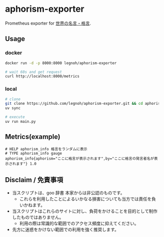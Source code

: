 aphorism-exporter
===

Prometheus exporter for [世界の名言・格言](https://dictionary.goo.ne.jp/quote/).

## Usage

### docker

```sh
docker run -d -p 8000:8000 legnoh/aphorism-exporter

# wait 60s and get request
curl http://localhost:8000/metrics
```

### local

```sh
# clone
git clone https://github.com/legnoh/aphorism-exporter.git && cd aphorism-exporter
uv sync

# execute
uv run main.py
```

## Metrics(example)

```
# HELP aphorism_info 格言をランダムに表示
# TYPE aphorism_info gauge
aphorism_info{aphorism="ここに格言が表示されます",by="ここに格言の発言者名が表示されます"} 1.0
```

## Disclaim / 免責事項

- 当スクリプトは、goo 辞書 本家からは非公認のものです。
  - これらを利用したことによるいかなる損害についても当方では責任を負いかねます。
- 当スクリプトはこれらのサイトに対し、負荷をかけることを目的として制作したものではありません。
  - 利用の際は常識的な範囲でのアクセス頻度に抑えてください。
- 先方に迷惑をかけない範囲での利用を強く推奨します。
